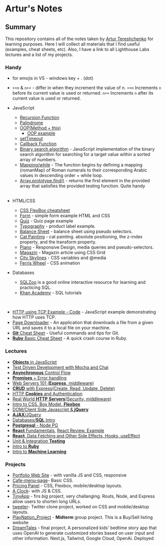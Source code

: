 # Artur's Notes

## Summary

This repository contains all of the notes taken by [Artur Tereshchenko](https://github.com/mr-Arturio) for learning purposes. Here I will collect all materials that I find useful (examples, cheat sheets, etc). Also, I have a link to all Lighthouse Labs lectures and a list of my projects.

### Handy
 * for emojis in VS - windows key + . (dot)
 * ```++n``` & ```n++``` - differ in when they increment the value of n. ```++n``` Increments `n` before its current value is used or returned. ```n++``` Increments `n` after its current value is used or returned.
* JavaScript
  * [Recursion Function](/useful/recursionFunction.md)
  * [Palindrome](/useful/palindrome.md)
  * [OOP(Method + this)](/useful/toDoList.md)
    * [OOP example](/Module_1/Week_4/classOOP_example.md)
  * [setTimeout](/Module_1/Week_4/setTimeoutExample.md)
  * [Callback Function](/Module_2/callbackExample.md)
  * [Binary search algorithm](/useful/binarySearch.md) -  JavaScript implementation of the binary search algorithm for searching for a target value within a sorted array of numbers.
  * [Mapping/while](/useful/mapping.md) - The function begins by defining a mapping (romanMap) of Roman numerals to their corresponding Arabic values in descending order + while loop.
  * [Array.prototype.find()](/useful/find.md) - returns the first element in the provided array that satisfies the provided testing function. Quite handy
  <br>
* HTML/CSS 
  * [CSS FlexBox cheatsheet](https://css-tricks.com/snippets/css/a-guide-to-flexbox/)
  * [Form](./HTML_CSS/Form/) - simple form example HTML and CSS
  * [Quiz](./HTML_CSS/Quiz/) - Quiz page example
  * [Typography](./HTML_CSS/Typography/) - product label example.
  * [Balance Sheet](./HTML_CSS/BalanceSheet/) - balance sheet using pseudo selectors.
  * [Cat Painting](./HTML_CSS/CatPainting/) - cat painting.  absolute positioning, the z-index property, and the transform property.
  * [Piano](./HTML_CSS/Piano/) - Responsive Design,  media queries and pseudo-selectors.
  * [Magazin](./HTML_CSS/Magazin/) - Magazin article using CSS Grid
  * [City Skylines](./HTML_CSS/CitySkyline/) - CSS variables and @media
  * [Ferris Wheel](./HTML_CSS/FerrisWheel/) - CSS animation

* Databases
  * [SQLZoo](https://sqlzoo.net/wiki/SQL_Tutorial) is a good online interactive resource for learning and practicing SQL.
  * [Khan Academy](https://www.khanacademy.org/computing/computer-programming/sql) - SQL tutorials

 <br/>

* [HTTP using TCP Example - Code](/Module_2/httpExample.js) - JavaScript example demonstrating how HTTP uses TCP.
* [Page Downloader](https://github.com/mr-Arturio/page-fetcher) - An application that downloads a file from a given URL and saves it to a local file on your machine.
* [**Git** Cheat Sheet](https://cs.fyi/guide/git-cheatsheet) - Useful commands and tips for Git.
* [**Ruby** Basic Cheat Sheet](https://learnxinyminutes.com/docs/ruby/) - A quick crash course in Ruby.



### Lectures
* [**Objects** in JavaScript](/Module_1/Week_2/L1_JS_Objects.md)
* [Test Driven Development with Mocha and Chai](/Module_1/Week_3/TDD_Mocha_Chai.md)
* [**Asynchronous** Control Flow](/Module_1/Week_4/AsynchControlFlow.md)
* [**Promises** + Error handling](https://github.com/senhorgomes/lectures-flex-day-jan-23-cohort/tree/main/m2w5/Promises)
* [Web Servers 101 (**Express**, middleware)](https://github.com/Masavi/lhl-lectures/tree/main/m03/w06/web-servers-101)
* [**CRUD** with Express(Create, Read, Update, Delete)](https://github.com/senhorgomes/lectures-flex-day-jan-23-cohort/tree/main/m3w6/CRUD)
* [HTTP **Cookies** and Authentication](https://github.com/Masavi/lhl-lectures/tree/main/m04/w07/http-cookies)
* [Real World **HTTP Servers**(Security, middleware)](https://github.com/senhorgomes/lectures-flex-day-jan-23-cohort/tree/main/m3w7/Security)
* [Intro to CSS. Box Model. **Flexbox**](https://github.com/Masavi/lhl-lectures/tree/main/m04/w08/intro-css)
* [DOM/Client Side Javascript & **jQuery**](https://github.com/senhorgomes/lectures-flex-day-jan-23-cohort/tree/main/m4w8/jqueryLecture)
* [**AJAX**/JQuery](https://github.com/Masavi/lhl-lectures/tree/main/m04/w09/ajax)
* [Databases/**SQL** Intro](https://github.com/Masavi/lhl-lectures/tree/main/m05/w11/sql-intro)
* [**Postgresql** - Node PG](https://github.com/Masavi/lhl-lectures/tree/main/m05/w12/sql-apps)
* [**React** Fundamentals](https://github.com/Masavi/lhl-lectures/tree/main/m07/w16/react-fundamentals), [React Review. Example](https://github.com/Masavi/lhl-lectures/tree/main/m07/w19/react-review)
* [**React**, Data Fetching and Other Side Effects, Hooks, useEffect](https://github.com/Masavi/lhl-lectures/tree/main/m07/w18/data-fetching)
* [Unit & Integration **Testing**](https://github.com/Masavi/lhl-lectures/tree/main/m08/w20/unit-integration-testing)
* [Intro to **Ruby**](https://github.com/SomeChineseGuy/WebFlex-Jan-2023/tree/main/M9W22%20Intro%20to%20Ruby)
* [Intro to **Machine Learning**](https://github.com/senhorgomes/lectures-flex-day-jan-23-cohort/tree/main/m9w23/MachineLearningLecture)
 
 
 ### Projects 
 * [Portfolio Web Site](https://github.com/mr-Arturio/Portfolio-Website) - with vanilla JS and CSS, responsive
 * [Cafe-menu-page](https://github.com/mr-Arturio/Basic-CSS-Cafe-menu-page)- Basic CSS.
 * [Pricing Panel](https://github.com/mr-Arturio/Pricing-Panel-Project-Udemy) - CSS, Flexbox, mobile/desktop layouts.
 * [A Clock](https://github.com/mr-Arturio/A-Clock-With-JavaScrip)- with JS & CSS.
 * [TinyApp](https://github.com/mr-Arturio/tinyapp) - firs *big* project, very challanging. Routs, Node, and Express allow users to shorten long URLs.
 * [tweeter](https://github.com/mr-Arturio/tweeter)- Twitter clone project, worked on CSS and mobile/desktop layouts.
 * [PlayNation_Project](https://github.com/mr-Arturio/PlayNation_Project) - **Midterm** group project. This is a Buy/Sell listing website
 * [DreamTales](https://github.com/mr-Arturio/DreamTales) - final project, A personalized kids' bedtime story app that uses OpenAI to generate customized stories based on user input and other information. Next.js, Tailwind, Google Cloud, OpenAi. Deployed

